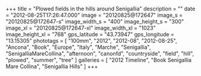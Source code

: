 +++
title = "Plowed fields in the hills around Senigallia"
description = ""
date = "2012-08-25T17:26:47.000"
image = "20120825@172647"
image_s = "20120825@172647-s"
image_width_s = "400"
image_height_s = "300"
image_xl = "20120825@172647-xl"
image_width_xl = "1023"
image_height_xl = "768"
gps_latitude = "43.73947"
gps_longitude = "13.15305"
phototags = [ "100mm", "2012", "2012-08", "2012-08-25", "Ancona", "Book", "Europe", "Italy", "Marche", "Senigallia", "SenigalliaMareCollina", "afternoon", "canonfd", "countryside", "field", "hill", "plowed", "summer", "tree" ]
galleries = [ "2012 Timeline", "Book Senigallia Mare Collina", "Senigallia Hills" ]
+++
